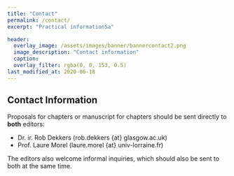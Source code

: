 ```yaml
---
title: "Contact"
permalink: /contact/
excerpt: "Practical informationSa"

header:
  overlay_image: /assets/images/banner/bannercontact2.png
  image_description: "Contact information"
  caption: 
  overlay_filter: rgba(0, 0, 153, 0.5)
last_modified_at: 2020-06-18
---
```


## Contact Information

Proposals for chapters or manuscript for chapters should be sent directly to **both** editors:
- Dr. ir. Rob Dekkers (rob.dekkers {at} glasgow.ac.uk)
- Prof. Laure Morel (laure.morel {at} univ-lorraine.fr)

The editors also welcome informal inquiries, which should also be sent to both at the same time.

